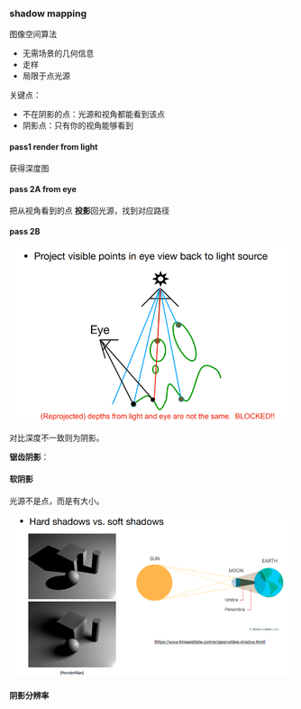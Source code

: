 ### shadow mapping

图像空间算法

- 无需场景的几何信息
- 走样
- 局限于点光源

关键点：

- 不在阴影的点：光源和视角都能看到该点
- 阴影点：只有你的视角能够看到

#### pass1 render from light

获得深度图

#### pass 2A from eye

把从视角看到的点 **投影**回光源，找到对应路径

#### pass 2B

![image-20221119200331607](imags/image-20221119200331607.png)

对比深度不一致则为阴影。

**锯齿阴影**：

#### 软阴影

光源不是点，而是有大小。

![image-20221119203421162](imags/image-20221119203421162.png)

#### 阴影分辨率

